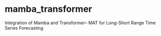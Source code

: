 # mamba_transformer
Integration of Mamba and Transformer– MAT for  Long-Short Range Time Series Forecasting
